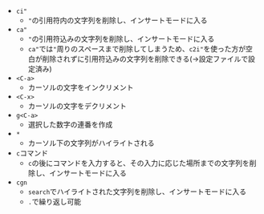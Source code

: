 * `ci"`
    * `"`の引用符内の文字列を削除し、インサートモードに入る
* `ca"`
    * `"`の引用符込みの文字列を削除し、インサートモードに入る
    * `ca"`では`"`周りのスペースまで削除してしまうため、`c2i"`を使った方が空白が削除されずに引用符込みの文字列を削除できる(->設定ファイルで設定済み)
* `<C-a>`
    * カーソルの文字をインクリメント
* `<C-x>`
    * カーソルの文字をデクリメント
* `g<C-a>`
    * 選択した数字の連番を作成
* `*`
    * カーソル下の文字列がハイライトされる
* `c`コマンド
    * `c`の後にコマンドを入力すると、その入力に応じた場所までの文字列を削除し、インサートモードに入る
* `cgn`
    * `search`でハイライトされた文字列を削除し、インサートモードに入る
    * `.`で繰り返し可能
